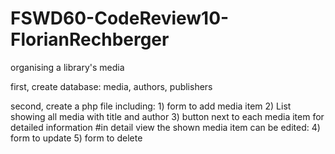 # FSWD60-CodeReview10-FlorianRechberger

organising a library's media

first, create database:
    media, authors, publishers

second, create a php file including:
    1) form to add media item
    2) List showing all media with title and author
    3) button next to each media item for detailed information
    #in detail view the shown media item can be edited:
    4) form to update
    5) form to delete